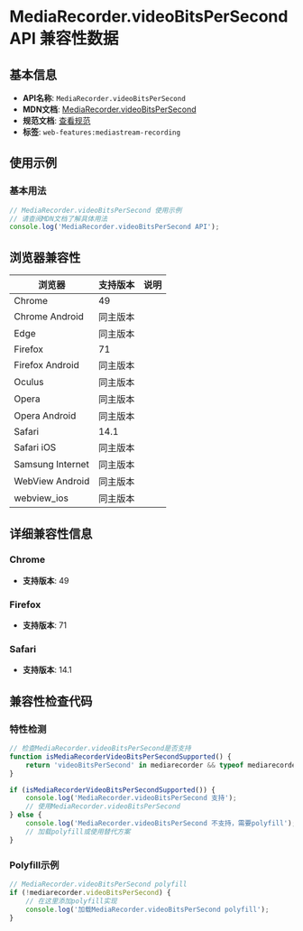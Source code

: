 # MediaRecorder.videoBitsPerSecond API 兼容性数据

## 基本信息

- **API名称**: `MediaRecorder.videoBitsPerSecond`
- **MDN文档**: [MediaRecorder.videoBitsPerSecond](https://developer.mozilla.org/docs/Web/API/MediaRecorder/videoBitsPerSecond)
- **规范文档**: [查看规范](https://w3c.github.io/mediacapture-record/#dom-mediarecorder-videobitspersecond)
- **标签**: `web-features:mediastream-recording`

## 使用示例

### 基本用法

```javascript
// MediaRecorder.videoBitsPerSecond 使用示例
// 请查阅MDN文档了解具体用法
console.log('MediaRecorder.videoBitsPerSecond API');
```

## 浏览器兼容性

| 浏览器 | 支持版本 | 说明 |
|--------|----------|------|
| Chrome | 49 |  |
| Chrome Android | 同主版本 |  |
| Edge | 同主版本 |  |
| Firefox | 71 |  |
| Firefox Android | 同主版本 |  |
| Oculus | 同主版本 |  |
| Opera | 同主版本 |  |
| Opera Android | 同主版本 |  |
| Safari | 14.1 |  |
| Safari iOS | 同主版本 |  |
| Samsung Internet | 同主版本 |  |
| WebView Android | 同主版本 |  |
| webview_ios | 同主版本 |  |

## 详细兼容性信息

### Chrome

- **支持版本**: 49

### Firefox

- **支持版本**: 71

### Safari

- **支持版本**: 14.1

## 兼容性检查代码

### 特性检测

```javascript
// 检查MediaRecorder.videoBitsPerSecond是否支持
function isMediaRecorderVideoBitsPerSecondSupported() {
    return 'videoBitsPerSecond' in mediarecorder && typeof mediarecorder.videoBitsPerSecond === 'function';
}

if (isMediaRecorderVideoBitsPerSecondSupported()) {
    console.log('MediaRecorder.videoBitsPerSecond 支持');
    // 使用MediaRecorder.videoBitsPerSecond
} else {
    console.log('MediaRecorder.videoBitsPerSecond 不支持，需要polyfill');
    // 加载polyfill或使用替代方案
}
```

### Polyfill示例

```javascript
// MediaRecorder.videoBitsPerSecond polyfill
if (!mediarecorder.videoBitsPerSecond) {
    // 在这里添加polyfill实现
    console.log('加载MediaRecorder.videoBitsPerSecond polyfill');
}
```

